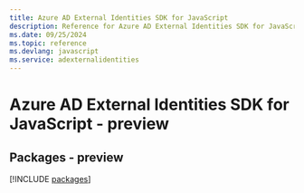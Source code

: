 ```yaml
---
title: Azure AD External Identities SDK for JavaScript
description: Reference for Azure AD External Identities SDK for JavaScript
ms.date: 09/25/2024
ms.topic: reference
ms.devlang: javascript
ms.service: adexternalidentities
---
```

# Azure AD External Identities SDK for JavaScript - preview
## Packages - preview
[!INCLUDE [packages](ad-external-identities-index.md)]